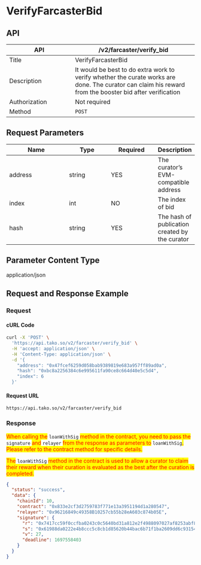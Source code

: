 # VerifyFarcasterBid

## API

<table><thead><tr><th width="160">API</th><th>/v2/farcaster/verify_bid</th></tr></thead><tbody><tr><td>Title</td><td>VerifyFarcasterBid</td></tr><tr><td>Description</td><td>It would be best to do extra work to verify whether the curate works are done. The curator can claim his reward from the booster bid after verification</td></tr><tr><td>Authorization</td><td>Not required</td></tr><tr><td>Method</td><td><code>POST</code></td></tr></tbody></table>

## Request Parameters

<table><thead><tr><th width="168">Name</th><th width="111">Type</th><th width="121">Required</th><th>Description</th></tr></thead><tbody><tr><td>address</td><td>string</td><td>YES</td><td>The curator’s EVM-compatible address</td></tr><tr><td>index</td><td>int</td><td>NO</td><td>The index of bid</td></tr><tr><td>hash</td><td>string</td><td>YES</td><td>The hash of publication created by the curator</td></tr></tbody></table>

## Parameter Content Type

application/json

## Request and Response Example

### Request

#### cURL Code

```bash
curl -X 'POST' \
  'https://api.tako.so/v2/farcaster/verify_bid' \
  -H 'accept: application/json' \
  -H 'Content-Type: application/json' \
  -d '{
    "address": "0x47fcef6259d058bab9389819e683a957ff89ad0a",
    "hash": "0xbc8a2256384c6e995611fa90ce8c664d40e5c5d4",
    "index": 6
  }'
```

#### Request URL

`https://api.tako.so/v2/farcaster/verify_bid`

### Response

<mark style="color:red;">When calling the</mark> `loanWithSig` <mark style="color:red;">method in the contract, you need to pass the</mark> `signature` <mark style="color:red;">and</mark> `relayer` <mark style="color:red;">from the response as parameters to</mark> `loanWithSig`<mark style="color:red;">. Please refer to the contract method for specific details.</mark>

<mark style="color:red;">The</mark> `loanWithSig` <mark style="color:red;">method in the contract is used to allow a curator to claim their reward when their curation is evaluated as the best after the curation is completed.</mark>

```json
{
  "status": "success",
  "data": {
    "chainId": 10,
    "contract": "0x833e2cf3d2759783f771e13a3951194d1a280547",
    "relayer": "0x96216849c49358B10257cb55b28eA603c874b05E",
    "signature": {
      "r": "0x7417cc59f0ccfba0243c0c5640bd31a812e2f4988097027af8253abf8628c4f4",
      "s": "0x61988da0222e4b8ccc5c8cb1d85620b44bac6b71f1ba2609dd6c9315468ad788",
      "v": 27,
      "deadline": 1697558403
    }
  }
}
```
